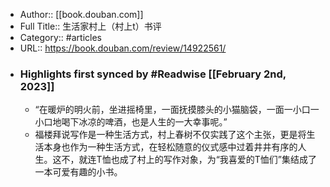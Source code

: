 - Author:: [[book.douban.com]]
- Full Title:: 生活家村上（村上t）书评
- Category:: #articles
- URL:: https://book.douban.com/review/14922561/
- ### Highlights first synced by #Readwise [[February 2nd, 2023]]
    - “在暖炉的明火前，坐进摇椅里，一面抚摸膝头的小猫脑袋，一面一小口一小口地喝下冰凉的啤酒，也是人生的一大幸事呢。”
    - 福楼拜说写作是一种生活方式，村上春树不仅实践了这个主张，更是将生活本身也作为一种生活方式，在轻松随意的仪式感中过着井井有序的人生。这不，就连T恤也成了村上的写作对象，为“我喜爱的T恤们”集结成了一本可爱有趣的小书。

